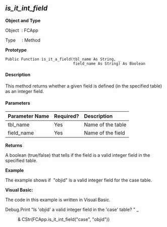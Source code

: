 _is_it_int_field_
-------------------

**Object and Type**

Object  : FCApp

Type     : Method

**Prototype**

```
Public Function is_it_a_field(tbl_name As String, _
                              field_name As String) As Boolean
``` 

#### Description

This method returns whether a given field is defined (in the specified table) as an integer field.

#### Parameters

| Parameter Name | Required? | Description |
|:--- |:--- |:--- |
| tbl_name | Yes | Name of the table |
| field_name | Yes | Name of the field |

**Returns**

A boolean (true/false) that tells if the field is a valid integer field in the specified table.

**Example**

The example shows if  "objid" is a valid integer field for the case table.

**Visual Basic:**

The code in this example is written in Visual Basic.

Debug.Print "Is 'objid' a valid integer field in the 'case' table? " _

          & CStr(FCApp.is_it_int_field("case", "objid"))